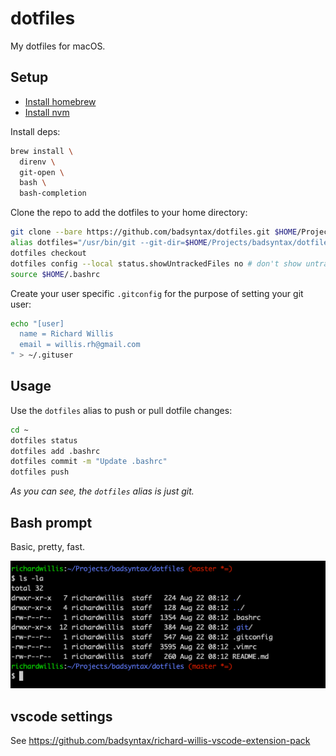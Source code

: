 # dotfiles

My dotfiles for macOS.

## Setup

- [Install homebrew](https://brew.sh/)
- [Install nvm](https://github.com/nvm-sh/nvm)

Install deps:

```bash
brew install \
  direnv \
  git-open \
  bash \
  bash-completion
```

Clone the repo to add the dotfiles to your home directory:

```bash
git clone --bare https://github.com/badsyntax/dotfiles.git $HOME/Projects/badsyntax/dotfiles
alias dotfiles="/usr/bin/git --git-dir=$HOME/Projects/badsyntax/dotfiles/ --work-tree=$HOME"
dotfiles checkout
dotfiles config --local status.showUntrackedFiles no # don't show untracked files when doing `git status`
source $HOME/.bashrc
```

Create your user specific `.gitconfig` for the purpose of setting your git user:

```bash
echo "[user]
  name = Richard Willis
  email = willis.rh@gmail.com
" > ~/.gituser
```

## Usage

Use the `dotfiles` alias to push or pull dotfile changes:

```bash
cd ~
dotfiles status
dotfiles add .bashrc
dotfiles commit -m "Update .bashrc"
dotfiles push
```

_As you can see, the `dotfiles` alias is just git._

## Bash prompt

Basic, pretty, fast.

![screenshot](/.dotfiles/screenshots/prompt.png)

## vscode settings

See https://github.com/badsyntax/richard-willis-vscode-extension-pack

